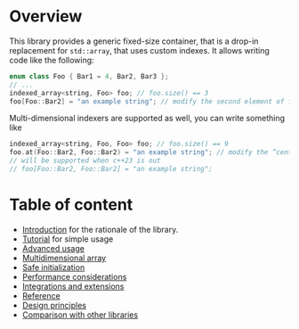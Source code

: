 <!--
Copyright 2022 Julien Blanc
Distributed under the Boost Software License, Version 1.0.
https://www.boost.org/LICENSE_1_0.txt
-->

# Overview

This library provides a generic fixed-size container, that is a drop-in
replacement for `std::array`, that uses custom indexes. It allows writing
code like the following:
```cpp
enum class Foo { Bar1 = 4, Bar2, Bar3 };
// ...
indexed_array<string, Foo> foo; // foo.size() == 3
foo[Foo::Bar2] = "an example string"; // modify the second element of foo
```

Multi-dimensional indexers are supported as well, you can write something like

```cpp
indexed_array<string, Foo, Foo> foo; // foo.size() == 9
foo.at(Foo::Bar2, Foo::Bar2) = "an example string"; // modify the “central” element
// will be supported when c++23 is out
// foo[Foo::Bar2, Foo::Bar2] = "an example string";
```

# Table of content

* [Introduction](introduction.md) for the rationale of the library.
* [Tutorial](tutorial.md) for simple usage
* [Advanced usage](advancedusage.md)
* [Multidimensional array](multidimensional.md)
* [Safe initialization](safeinitialization.md)
* [Performance considerations](performance.md)
* [Integrations and extensions](extensions.md)
* [Reference](reference.md)
* [Design principles](design.md)
* [Comparison with other libraries](comparison.md)

